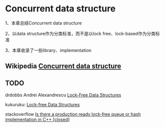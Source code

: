 # Concurrent data structure

1、本章总结Concurrent data structure

2、以data structure作为分类标准，而不是以lock free、lock-based作为分类标准

3、本章收录了一些library、implementation

## Wikipedia [Concurrent data structure](https://infogalactic.com/info/Concurrent_data_structure)





## TODO

drdobbs Andrei Alexandrescu [Lock-Free Data Structures](https://www.drdobbs.com/lock-free-data-structures/184401865)

kukuruku: [Lock-free Data Structures](https://kukuruku.co/post/lock-free-data-structures-introduction/)

stackoverflow [Is there a production ready lock-free queue or hash implementation in C++ [closed]](https://stackoverflow.com/questions/1164023/is-there-a-production-ready-lock-free-queue-or-hash-implementation-in-c)

